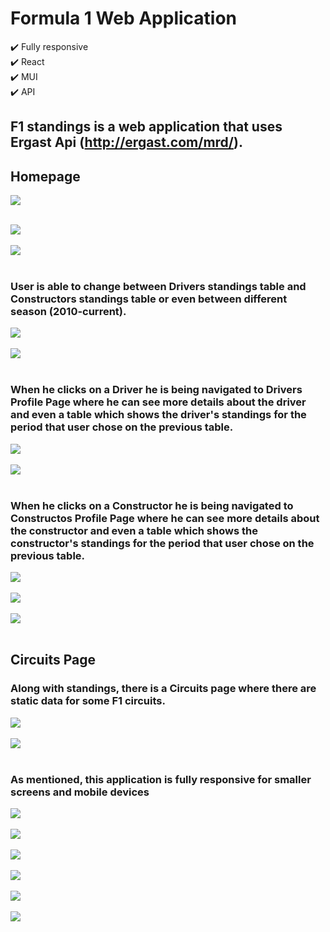 # Formula 1 Web Application
✔️ Fully responsive <br/>
✔️ React <br/>
✔️ MUI <br/>
✔️ API <br/>
## F1 standings is a web application that uses <b>Ergast Api</b> (http://ergast.com/mrd/). <br/>

## Homepage
<img src="Screenshots/1.png"><br/><br/>

<img src="Screenshots/2.png"><br/><br/>
<img src="Screenshots/2_3.png"><br/><br/>
### User is able to change between <b>Drivers</b> standings table and <b>Constructors</b> standings table or even between different season (2010-current).<br/>
<img src="Screenshots/3.png"><br/><br/>
<img src="Screenshots/4.png"><br/><br/>
### When he clicks on a <b>Driver</b> he is being navigated to <b>Drivers Profile Page</b> where he can see more details about the driver and even a table which shows the driver's standings for the period that user chose on the previous table.<br/>
<img src="Screenshots/5.png"><br/><br/>
<img src="Screenshots/6.png"><br/><br/>
### When he clicks on a <b>Constructor</b> he is being navigated to <b>Constructos Profile Page</b> where he can see more details about the constructor and even a table which shows the constructor's standings for the period that user chose on the previous table.<br/>
<img src="Screenshots/7.png"><br/><br/>
<img src="Screenshots/8.png"><br/><br/>
<img src="Screenshots/8_9.png"><br/><br/>
## Circuits Page
### Along with standings, there is a <b>Circuits</b> page where there are static data for some F1 circuits. <br/>
<img src="Screenshots/10.png"><br/><br/>
<img src="Screenshots/10_11.png"><br/><br/>

### As mentioned, this application is fully responsive for smaller screens and mobile devices<br/>
<img src="Screenshots/11.png"><br/><br/>
<img src="Screenshots/12.png"><br/><br/>
<img src="Screenshots/res1.png"><br/><br/>
<img src="Screenshots/res2.png"><br/><br/>
<img src="Screenshots/res3.png"><br/><br/>
<img src="Screenshots/res4.png"><br/><br/>
